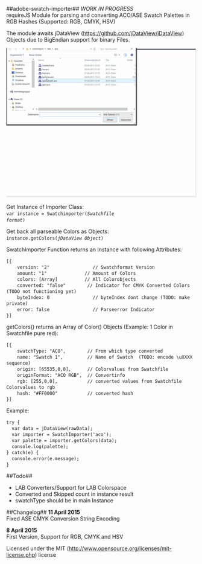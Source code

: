 ##adobe-swatch-importer##
*WORK IN PROGRESS*  
requireJS Module for parsing and converting ACO/ASE Swatch Palettes in RGB Hashes (Supported: RGB, CMYK, HSV)

The module awaits jDataView (https://github.com/jDataView/jDataView) Objects due to BigEndian support for binary Files.

![Demo Gif Animation](demo.gif)

Get Instance of Importer Class:  
<code>var instance = Swatchimporter(*Swatchfile format*)</code>

Get back all parseable Colors as Objects:  
<code>instance.getColors(*jDataView Object*)</code>

SwatchImporter Function returns an Instance with following Attributes:
```
[{  
	version: "2"				// Swatchformat Version
    amount: "1"				 // Amount of Colors
    colors: [Array]			 // All Colorobjects
    converted: "false"		  // Indicator for CMYK Converted Colors (TODO not functioning yet)
    byteIndex: 0				// byteIndex dont change (TODO: make private)
    error: false				// Parseerror Indicator
}]  
```

getColors() returns an Array of Color() Objects (Example: 1 Color in Swatchfile pure red):  
```
[{  
	swatchType: "ACO",        // From which type converted  
	name: "Swatch 1",         // Name of Swatch  (TODO: encode \uXXXX sequence)
	origin: [65535,0,0],      // Colorvalues from Swatchfile  
	originFormat: "ACO RGB",  // Convertinfo  
	rgb: [255,0,0],           // converted values from Swatchfile Colorvalues to rgb  
	hash: "#FF0000"           // converted hash  
}]  
```
	
Example:
```
try {
  var data = jDataView(rawData);
  var importer = SwatchImporter('aco');
  var palette = importer.getColors(data);
  console.log(palette);
} catch(e) {
  console.error(e.message);
}
```

##Todo##
- LAB Converters/Support for LAB Colorspace
- Converted and Skipped count in instance result
- swatchType should be in main Instance

##Changelog##
**11 April 2015**  
Fixed ASE CMYK Conversion
String Encoding

**8 April 2015**  
First Version, Support for RGB, CMYK and HSV  

Licensed under the MIT (http://www.opensource.org/licenses/mit-license.php) license
